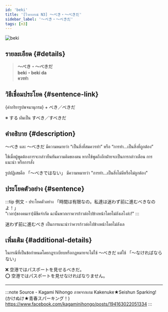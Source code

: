 ```yaml
---
id: 'beki'
title: '[ไวยากรณ์ N3] 〜べき・〜べきだ'
sidebar_label: '〜べき・〜べきだ'
tags: [n3]
---
```


![beki](https://res.cloudinary.com/kagamiweb/image/upload/v1631720712/nihongo/grammar/n3/beki.png)

## รายละเอียด {#details}

> **〜べき・〜べきだ**  
> **beki・beki da**  
> **ควรทำ**

## วิธีเชื่อมประโยค {#sentence-link}

{คำกริยารูปพจนานุกรม} + べき／べきだ

※ する ผันเป็น すべき／すべきだ

## คำอธิบาย {#description}

〜べき และ 〜べきだ มีความหมายว่า “เป็นสิ่งที่สมควรทำ” หรือ “การทำ...เป็นสิ่งที่ถูกต้อง”

ใช้เมื่อผู้พูดต้องการจะกล่าวยืนยันความคิดของตน หากใช้พูดถึงอีกฝ่ายจะเป็นการกล่าวเตือน การแนะนำ หรือการสั่ง

รูปปฏิเสธคือ 「〜べきではない」 มีความหมายว่า "การทำ...เป็นสิ่งไม่ดีหรือไม่ถูกต้อง"

## ประโยคตัวอย่าง {#sentence}

:::tip 例文 - ประโยคตัวอย่าง
「時間は有限なの。私達は迷わず前に進むべきなのよ！」  
"เวลา(ของคนเรา)มีขีดจำกัด ฉะนั้นพวกเราควรก้าวต่อไปข้างหน้าโดยไม่ลังเลไงล่ะ!"
:::

迷わず前に進むべき เป็นการแนะนำว่าควรก้าวต่อไปข้างหน้าโดยไม่ลังเล

## เพิ่มเติม {#additional-details}

ในกรณีที่เป็นข้อกำหนดโดยกฎระเบียบหรือกฎหมายจะไม่ใช้ 〜べきだ แต่ใช้ 「〜なければならない」

❌ 空港ではパスポートを見せるべきだ。  
⭕️ 空港ではパスポートを見せなければなりません。

---
:::note Source - Kagami Nihongo
ภาพจากเกม Kakenuke★Seishun Sparking! (かけぬけ★青春スパーキング！)  
https://www.facebook.com/kagaminihongo/posts/194163022051334
:::